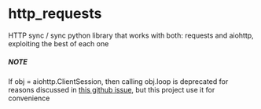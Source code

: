 # http_requests
HTTP sync / sync python library that works with both: requests and aiohttp, exploiting the best of each one

##### NOTE
If obj = aiohttp.ClientSession, then calling obj.loop is deprecated for reasons discussed in [this github issue](https://github.com/aio-libs/aiohttp/issues/3331), but this project use it for convenience
